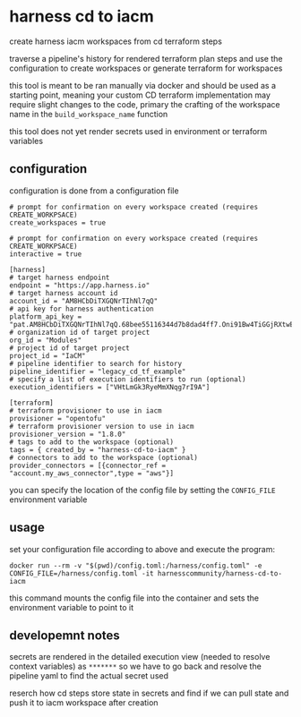 # harness cd to iacm

create harness iacm workspaces from cd terraform steps

traverse a pipeline's history for rendered terraform plan steps and use the configuration to create workspaces or generate terraform for workspaces

this tool is meant to be ran manually via docker and should be used as a starting point, meaning your custom CD terraform implementation may require slight changes to the code, primary the crafting of the workspace name in the `build_workspace_name` function

this tool does not yet render secrets used in environment or terraform variables

## configuration

configuration is done from a configuration file

```
# prompt for confirmation on every workspace created (requires CREATE_WORKPSACE)
create_workspaces = true

# prompt for confirmation on every workspace created (requires CREATE_WORKPSACE)
interactive = true

[harness]
# target harness endpoint
endpoint = "https://app.harness.io"
# target harness account id
account_id = "AM8HCbDiTXGQNrTIhNl7qQ"
# api key for harness authentication
platform_api_key = "pat.AM8HCbDiTXGQNrTIhNl7qQ.68bee55116344d7b8dad4ff7.Oni91Bw4TiGGjRXtwEeG"
# organization id of target project
org_id = "Modules"
# project id of target project
project_id = "IaCM"
# pipeline identifier to search for history
pipeline_identifier = "legacy_cd_tf_example"
# specify a list of execution identifiers to run (optional)
execution_identifiers = ["VHtLmGk3RyeMmXNqg7rI9A"]

[terraform]
# terraform provisioner to use in iacm
provisioner = "opentofu"
# terraform provisioner version to use in iacm
provisioner_version = "1.8.0"
# tags to add to the workspace (optional)
tags = { created_by = "harness-cd-to-iacm" }
# connectors to add to the workspace (optional)
provider_connectors = [{connector_ref = "account.my_aws_connector",type = "aws"}]
```

you can specify the location of the config file by setting the `CONFIG_FILE` environment variable

## usage

set your configuration file according to above and execute the program:
```shell
docker run --rm -v "$(pwd)/config.toml:/harness/config.toml" -e CONFIG_FILE=/harness/config.toml -it harnesscommunity/harness-cd-to-iacm
```
this command mounts the config file into the container and sets the environment variable to point to it

## developemnt notes

secrets are rendered in the detailed execution view (needed to resolve context variables) as `*******` so we have to go back and resolve the pipeline yaml to find the actual secret used

reserch how cd steps store state in secrets and find if we can pull state and push it to iacm workspace after creation
